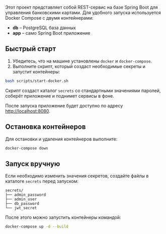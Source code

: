 Этот проект представляет собой REST-сервис на базе Spring Boot для управления банковскими картами. Для удобного запуска используется Docker Compose c двумя контейнерами:

* **db** – PostgreSQL база данных
* **app** – само Spring Boot приложение

## Быстрый старт

1. Убедитесь, что на машине установлены `docker` и `docker-compose`.
2. Выполните скрипт, который создаст необходимые секреты и запустит контейнеры:

```bash
bash scripts/start-docker.sh
```

Скрипт создаст каталог `secrets` со стандартными значениями паролей, соберёт приложение и поднимет сервисы в фоне.

После запуска приложение будет доступно по адресу [http://localhost:8080](http://localhost:8080).

## Остановка контейнеров

Для остановки и удаления контейнеров выполните:

```bash
docker-compose down
```

## Запуск вручную

Если необходимо изменить значения секретов, создайте файлы в каталоге `secrets` перед запуском:

```
secrets/
├── admin_password
├── admin_user
├── db_password
└── jwt_secret
```

После этого можно запустить контейнеры командой:

```bash
docker-compose up -d --build
```